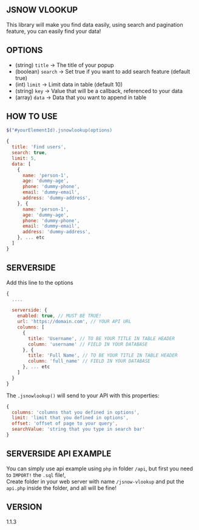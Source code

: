 ## JSNOW VLOOKUP
This library will make you find data easily, using search and pagination feature, you can easily find your data!

## OPTIONS
<ul>
  <li>(string) <code>title</code> -> The title of your popup</li>
  <li>(boolean) <code>search</code> -> Set true if you want to add search feature (default true)</li>
  <li>(int) <code>limit</code> -> Limit data in table (default 10)</li>
  <li>(string) <code>key</code> -> Value that will be a callback, referenced to your data</li>
  <li>(array) <code>data</code> -> Data that you want to append in table</li>
</ul>

## HOW TO USE

```javascript
$("#yourElementId).jsnowlookup(options)
```

```javascript
{
  title: 'Find users',
  search: true,
  limit: 5,
  data: [
    {
      name: 'person-1',
      age: 'dummy-age',
      phone: 'dummy-phone',
      email: 'dummy-email',
      address: 'dummy-address',
    }, {
      name: 'person-1',
      age: 'dummy-age',
      phone: 'dummy-phone',
      email: 'dummy-email',
      address: 'dummy-address',
    }, ... etc
  ]
}
```

## SERVERSIDE
Add this line to the options
```javascript
{
  ....

  serverside: {
    enabled: true, // MUST BE TRUE!
    url: 'https://domain.com', // YOUR API URL
    columns: [
      {
        title: 'Username', // TO BE YOUR TITLE IN TABLE HEADER
        column: 'username' // FIELD IN YOUR DATABASE
      }, {
        title: 'Full Name', // TO BE YOUR TITLE IN TABLE HEADER
        column: 'full_name' // FIELD IN YOUR DATABASE
      }, ... etc
    ]
  }
}
```

The <code>.jsnowlookup()</code> will send to your API with this properties:<br />
```javascript
{
  columns: 'columns that you defined in options',
  limit: 'limit that you defined in options',
  offset: 'offset of page to your query',
  searchValue: 'string that you type in search bar'
}
```

## SERVERSIDE API EXAMPLE
You can simply use api example using <code>php</code> in folder <code>/api</code>, but first you need to <code>IMPORT!</code> the <code>.sql</code> file!, <br />
Create folder in your web server with name <code>/jsnow-vlookup</code> and put the <code>api.php</code> inside the folder, and all will be fine!

## VERSION
1.1.3